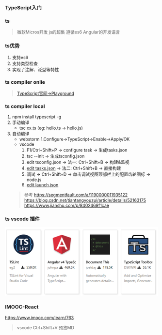 ### TypeScript入门

### ts 
> 微软Micros开发
> js的超集
> 遵循es6
> Angular的开发语言

### ts优势
1. 支持es6
2. 支持类型检查
3. 实现了注解、泛型等特性

### ts compiler onlie
> [TypeScript官网->Playground](http://www.typescriptlang.org/play/index.html)

### ts compiler local
1. npm install typescript -g
2. 手动编译
    * tsc xx.ts (eg: hello.ts -> hello.js)
3. 自动编译
    * webstorm
        1.Configure->TypeScript->Enable->Apply/OK
    * vscode
        1. F1/Ctrl+Shift+P -> configure task -> 生成tasks.json
        2. tsc --init -> 生成tsconfig.json
        3. edit tsconfig.json -> 法一: Ctrl+Shift+B -> 构建&监视
        4. [edit tasks.json](https://code.visualstudio.com/docs/editor/tasks) -> 法二: Ctrl+Shift+B -> 直接构建
        5. 调试 -> Ctrl+Shift+D -> 单击调试视图顶部栏上的配置齿轮图标 -> node.js
        6. [edit launch.json](https://code.visualstudio.com/docs/editor/debugging)
    > 参考
    > https://segmentfault.com/a/1190000011935122
    > https://blog.csdn.net/tiantangyouzui/article/details/52163175
    > https://www.jianshu.com/p/8402469f1cae

### ts vscode 插件
![pic](./464752.png)

### IMOOC-React
https://www.imooc.com/learn/763

> vscode Ctrl+Shift+V 预览MD
